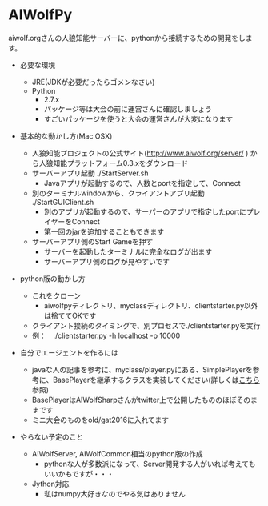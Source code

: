 # AIWolfPy

aiwolf.orgさんの人狼知能サーバーに、pythonから接続するための開発をします。　　
  
* 必要な環境
	* JRE(JDKが必要だったらゴメンなさい)
	* Python
		* 2.7.x
		* パッケージ等は大会の前に運営さんに確認しましょう
		* すごいパッケージを使うと大会の運営さんが大変になります

* 基本的な動かし方(Mac OSX)
	* 人狼知能プロジェクトの公式サイト(http://www.aiwolf.org/server/ ) から人狼知能プラットフォーム0.3.xをダウンロード
	* サーバーアプリ起動 ./StartServer.sh
		* Javaアプリが起動するので、人数とportを指定して、Connect
	* 別のターミナルwindowから、クライアントアプリ起動  ./StartGUIClient.sh 
		* 別のアプリが起動するので、サーパーのアプリで指定したportにプレイヤーをConnect	
		* 第一回のjarを追加することもできます
	* サーバーアプリ側のStart Gameを押す
		* サーバーを起動したターミナルに完全なログが出ます
		* サーバーアプリ側のログが見やすいです
  	
* python版の動かし方
	* これをクローン
		* aiwolfpyディレクトリ、myclassディレクトリ、clientstarter.py以外は捨ててOKです
	* クライアント接続のタイミングで、別プロセスで./clientstarter.pyを実行
	* 例：　./clientstarter.py -h localhost -p 10000
		

* 自分でエージェントを作るには
	* javaな人の記事を参考に、myclass/player.pyにある、SimplePlayerを参考に、BasePlayerを継承するクラスを実装してください(詳しくは[こちら](https://github.com/k-harada/AIWolfPy/markdowns/about_Player.md) 参照)
	* BasePlayerはAIWolfSharpさんがtwitter上で公開したもののほぼそのままです
	* ミニ大会のものをold/gat2016に入れてます


	

	 
* やらない予定のこと
	* AIWolfServer, AIWolfCommon相当のpython版の作成
		* pythonな人が多数派になって、Server開発する人がいれば考えてもいいかもですが・・・
	* Jython対応
		* 私はnumpy大好きなのでやる気はありません  